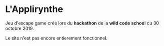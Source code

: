 # L'Applirynthe

Jeu d'escape game créé lors du **hackathon** de la **wild code school** du 30 octobre 2019.

Le site n'est pas encore entierement fonctionnel.
